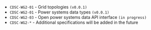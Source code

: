 * `CDSC-WG2-01` - Grid topologies `(v0.0.1)`
* `CDSC-WG2-01` - Power systems data types `(v0.0.1)`
* `CDSC-WG2-03` - Open power systems data API interface `(in progress)`
* `CDSC-WG2-*` - Additional specifications will be added in the future
